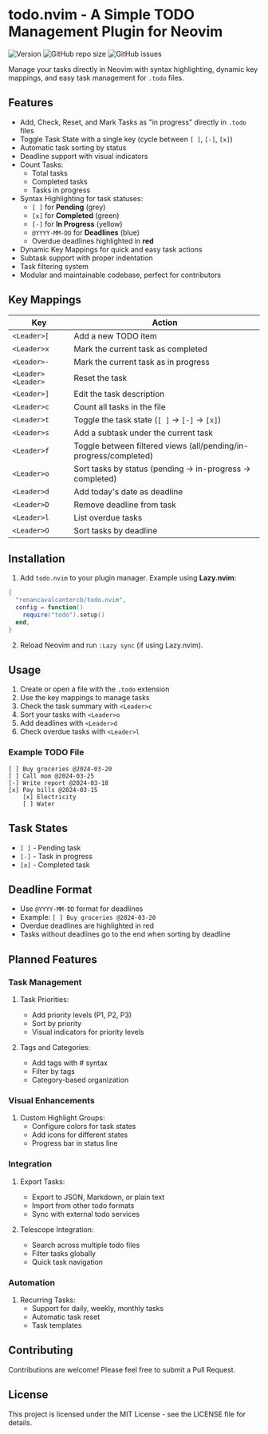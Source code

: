 # todo.nvim - A Simple TODO Management Plugin for Neovim

![Version](https://img.shields.io/github/v/tag/renancavalcantercb/todo.nvim?label=version)
![GitHub repo size](https://img.shields.io/github/repo-size/renancavalcantercb/todo.nvim)
![GitHub issues](https://img.shields.io/github/issues/renancavalcantercb/todo.nvim)

Manage your tasks directly in Neovim with syntax highlighting, dynamic key mappings, and easy task management for `.todo` files.

## Features

- Add, Check, Reset, and Mark Tasks as "in progress" directly in `.todo` files
- Toggle Task State with a single key (cycle between `[ ]`, `[-]`, `[x]`)
- Automatic task sorting by status
- Deadline support with visual indicators
- Count Tasks:
  - Total tasks
  - Completed tasks
  - Tasks in progress
- Syntax Highlighting for task statuses:
  - `[ ]` for **Pending** (grey)
  - `[x]` for **Completed** (green)
  - `[-]` for **In Progress** (yellow)
  - `@YYYY-MM-DD` for **Deadlines** (blue)
  - Overdue deadlines highlighted in **red**
- Dynamic Key Mappings for quick and easy task actions
- Subtask support with proper indentation
- Task filtering system
- Modular and maintainable codebase, perfect for contributors

## Key Mappings

| Key              | Action                          |
|------------------|---------------------------------|
| `<Leader>[`      | Add a new TODO item             |
| `<Leader>x`      | Mark the current task as completed |
| `<Leader>-`      | Mark the current task as in progress |
| `<Leader><Leader>` | Reset the task                |
| `<Leader>]`      | Edit the task description       |
| `<Leader>c`      | Count all tasks in the file     |
| `<Leader>t`      | Toggle the task state (`[ ]` → `[-]` → `[x]`) |
| `<Leader>s`      | Add a subtask under the current task |
| `<Leader>f`      | Toggle between filtered views (all/pending/in-progress/completed) |
| `<Leader>o`      | Sort tasks by status (pending → in-progress → completed) |
| `<Leader>d`      | Add today's date as deadline    |
| `<Leader>D`      | Remove deadline from task       |
| `<Leader>l`      | List overdue tasks              |
| `<Leader>O`      | Sort tasks by deadline          |

## Installation

1. Add `todo.nvim` to your plugin manager. Example using **Lazy.nvim**:

```lua
{
  "renancavalcantercb/todo.nvim",
  config = function()
    require("todo").setup()
  end,
}
```

2. Reload Neovim and run `:Lazy sync` (if using Lazy.nvim).

## Usage

1. Create or open a file with the `.todo` extension
2. Use the key mappings to manage tasks
3. Check the task summary with `<Leader>c`
4. Sort your tasks with `<Leader>o`
5. Add deadlines with `<Leader>d`
6. Check overdue tasks with `<Leader>l`

### Example TODO File

```plaintext
[ ] Buy groceries @2024-03-20
[ ] Call mom @2024-03-25
[-] Write report @2024-03-18
[x] Pay bills @2024-03-15
    [x] Electricity
    [ ] Water
```

## Task States

- `[ ]` - Pending task
- `[-]` - Task in progress
- `[x]` - Completed task

## Deadline Format

- Use `@YYYY-MM-DD` format for deadlines
- Example: `[ ] Buy groceries @2024-03-20`
- Overdue deadlines are highlighted in red
- Tasks without deadlines go to the end when sorting by deadline

## Planned Features

### Task Management
1. Task Priorities:
   - Add priority levels (P1, P2, P3)
   - Sort by priority
   - Visual indicators for priority levels

2. Tags and Categories:
   - Add tags with # syntax
   - Filter by tags
   - Category-based organization

### Visual Enhancements
1. Custom Highlight Groups:
   - Configure colors for task states
   - Add icons for different states
   - Progress bar in status line

### Integration
1. Export Tasks:
   - Export to JSON, Markdown, or plain text
   - Import from other todo formats
   - Sync with external todo services

2. Telescope Integration:
   - Search across multiple todo files
   - Filter tasks globally
   - Quick task navigation

### Automation
1. Recurring Tasks:
   - Support for daily, weekly, monthly tasks
   - Automatic task reset
   - Task templates

## Contributing

Contributions are welcome! Please feel free to submit a Pull Request.

## License

This project is licensed under the MIT License - see the LICENSE file for details.
